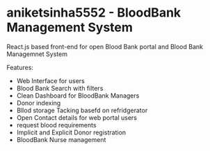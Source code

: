 # aniketsinha5552 - BloodBank Management System
React.js based front-end for open Blood Bank portal and Blood Bank Managemnet System

Features:
* Web Interface for users
* Blood Bank Search with filters 
* Clean Dashboard for BloodBank Managers
* Donor indexing
* Bllod storage Tacking basefd on refridgerator
* Open Contact details for web portal users
* request blood requirements
* Implicit and Explicit Donor registration
* BloodBank Nurse management



